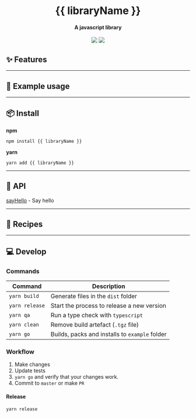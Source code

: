 <h1 align="center">
  {{ libraryName }}
</h1>
<h4 align="center">
    A javascript library
</h4>

<div align="center">
  <img src="https://badgen.net/npm/v/{{ libraryName }}?icon=npm" />
  <img src="https://badgen.net/bundlephobia/minzip/{{ libraryName }}" />
</div>

## :sparkles: Features

---

## :wrench: Example usage

---

## :package: Install

**npm**

```
npm install {{ libraryName }}
```

**yarn**

```
yarn add {{ libraryName }}
```

---

## :newspaper: API

[sayHello](docs/sayHello.md) - Say hello

---

## :book: Recipes

---

## :computer: Develop

### Commands

| Command        | Description                                    |
| -------------- | ---------------------------------------------- |
| `yarn build`   | Generate files in the `dist` folder            |
| `yarn release` | Start the process to release a new version     |
| `yarn qa`      | Run a type check with `typescript`             |
| `yarn clean`   | Remove build artefact (`.tgz` file)            |
| `yarn go`      | Builds, packs and installs to `example` folder |

### Workflow

1. Make changes
2. Update tests
3. `yarn go` and verify that your changes work.
4. Commit to `master` or make `PR`

#### Release

`yarn release`
